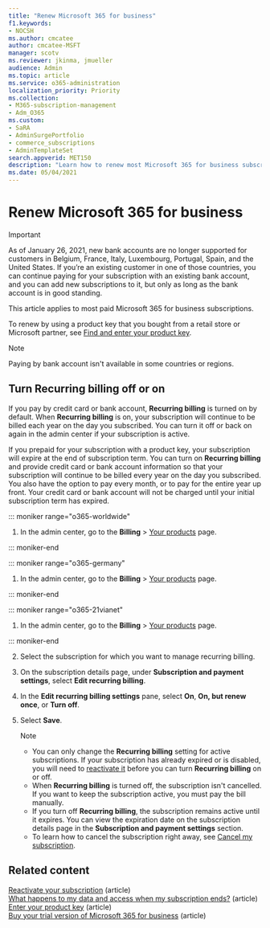 ```yaml
---
title: "Renew Microsoft 365 for business"
f1.keywords:
- NOCSH
ms.author: cmcatee
author: cmcatee-MSFT
manager: scotv
ms.reviewer: jkinma, jmueller
audience: Admin
ms.topic: article
ms.service: o365-administration
localization_priority: Priority
ms.collection: 
- M365-subscription-management
- Adm_O365
ms.custom:
- SaRA
- AdminSurgePortfolio
- commerce_subscriptions
- AdminTemplateSet
search.appverid: MET150 
description: "Learn how to renew most Microsoft 365 for business subscriptions by turning recurring billing off or on."
ms.date: 05/04/2021
---
```


# Renew Microsoft 365 for business

> [!IMPORTANT]
> As of January 26, 2021, new bank accounts are no longer supported for customers in Belgium, France, Italy, Luxembourg, Portugal, Spain, and the United States. If you’re an existing customer in one of those countries, you can continue paying for your subscription with an existing bank account, and you can add new subscriptions to it, but only as long as the bank account is in good standing.

This article applies to most paid Microsoft 365 for business subscriptions.
  
To renew by using a product key that you bought from a retail store or Microsoft partner, see [Find and enter your product key](../enter-your-product-key.md).

> [!NOTE]
> Paying by bank account isn't available in some countries or regions.
  
## Turn Recurring billing off or on

If you pay by credit card or bank account, **Recurring billing** is turned on by default. When **Recurring billing** is on, your subscription will continue to be billed each year on the day you subscribed. You can turn it off or back on again in the admin center if your subscription is active.
  
If you prepaid for your subscription with a product key, your subscription will expire at the end of subscription term. You can turn on **Recurring billing** and provide credit card or bank account information so that your subscription will continue to be billed every year on the day you subscribed. You also have the option to pay every month, or to pay for the entire year up front. Your credit card or bank account will not be charged until your initial subscription term has expired.

::: moniker range="o365-worldwide"

1. In the admin center, go to the **Billing** \> <a href="https://go.microsoft.com/fwlink/p/?linkid=842054" target="_blank">Your products</a> page.

::: moniker-end

::: moniker range="o365-germany"

1. In the admin center, go to the **Billing** \> <a href="https://go.microsoft.com/fwlink/p/?linkid=847745" target="_blank">Your products</a> page.

::: moniker-end

::: moniker range="o365-21vianet"

1. In the admin center, go to the **Billing** \> <a href="https://go.microsoft.com/fwlink/p/?linkid=850626" target="_blank">Your products</a> page.

::: moniker-end

2. Select the subscription for which you want to manage recurring billing.
3. On the subscription details page, under **Subscription and payment settings**, select **Edit recurring billing**.
4. In the **Edit recurring billing settings** pane, select **On**, **On, but renew once**, or **Turn off**.
5. Select **Save**.

    > [!NOTE]
    >
    > - You can only change the **Recurring billing** setting for active subscriptions. If your subscription has already expired or is disabled, you will need to [reactivate it](reactivate-your-subscription.md) before you can turn **Recurring billing** on or off.
    > - When **Recurring billing** is turned off, the subscription isn't cancelled. If you want to keep the subscription active, you must pay the bill manually.
    > - If you turn off **Recurring billing**, the subscription remains active until it expires. You can view the expiration date on the subscription details page in the **Subscription and payment settings** section.
    > - To learn how to cancel the subscription right away, see [Cancel my subscription](cancel-your-subscription.md).

## Related content

[Reactivate your subscription](reactivate-your-subscription.md) (article)\
[What happens to my data and access when my subscription ends?](what-if-my-subscription-expires.md) (article)\
[Enter your product key](../enter-your-product-key.md) (article)\
[Buy your trial version of Microsoft 365 for business](../try-or-buy-microsoft-365.md) (article)
